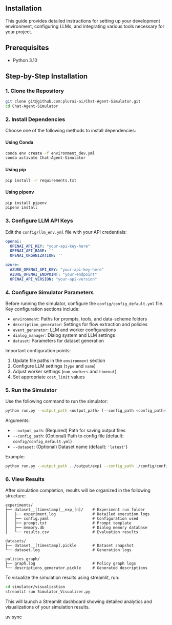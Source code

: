 ## Installation

This guide provides detailed instructions for setting up your development environment, configuring LLMs, and integrating various tools necessary for your project.

## Prerequisites

- Python 3.10

## Step-by-Step Installation

### 1. Clone the Repository

```bash
git clone git@github.com:plurai-ai/Chat-Agent-Simulator.git
cd Chat-Agent-Simulator
```

### 2. Install Dependencies

Choose one of the following methods to install dependencies:

#### Using Conda
```bash
conda env create -f environment_dev.yml
conda activate Chat-Agent-Simulator
```

#### Using pip
```bash
pip install -r requirements.txt
```

#### Using pipenv
```bash
pip install pipenv
pipenv install
```

### 3. Configure LLM API Keys

Edit the `config/llm_env.yml` file with your API credentials:

```yaml
openai:
  OPENAI_API_KEY: "your-api-key-here"
  OPENAI_API_BASE: ''
  OPENAI_ORGANIZATION: ''

azure:
  AZURE_OPENAI_API_KEY: "your-api-key-here"
  AZURE_OPENAI_ENDPOINT: "your-endpoint"
  OPENAI_API_VERSION: "your-api-version"
```

### 4. Configure Simulator Parameters

Before running the simulator, configure the `config/config_default.yml` file. Key configuration sections include:

- `environment`: Paths for prompts, tools, and data-scheme folders
- `description_generator`: Settings for flow extraction and policies
- `event_generator`: LLM and worker configurations
- `dialog_manager`: Dialog system and LLM settings
- `dataset`: Parameters for dataset generation

Important configuration points:
1. Update file paths in the `environment` section
2. Configure LLM settings (`type` and `name`)
3. Adjust worker settings (`num_workers` and `timeout`)
4. Set appropriate `cost_limit` values

### 5. Run the Simulator

Use the following command to run the simulator:

```bash
python run.py --output_path <output_path> [--config_path <config_path>] [--dataset <dataset>]
```

Arguments:
- `--output_path`: (Required) Path for saving output files
- `--config_path`: (Optional) Path to config file (default: `config/config_default.yml`)
- `--dataset`: (Optional) Dataset name (default: `'latest'`)

Example:
```bash
python run.py --output_path ../output/exp1 --config_path ./config/config_airline.yml
```

### 6. View Results

After simulation completion, results will be organized in the following structure:

```
experiments/
├── dataset__[timestamp]__exp_[n]/    # Experiment run folder
│   ├── experiment.log                # Detailed execution logs
│   ├── config.yaml                   # Configuration used
│   ├── prompt.txt                    # Prompt template
│   ├── memory.db                     # Dialog memory database
│   └── results.csv                   # Evaluation results

datasets/
├── dataset__[timestamp].pickle       # Dataset snapshot
└── dataset.log                       # Generation logs

policies_graph/
├── graph.log                         # Policy graph logs
└── descriptions_generator.pickle     # Generated descriptions
```

To visualize the simulation results using streamlit, run:
```bash
cd simulator/visualization 
streamlit run Simulator_Visualizer.py
```
This will launch a Streamlit dashboard showing detailed analytics and visualizations of your simulation results.

uv sync